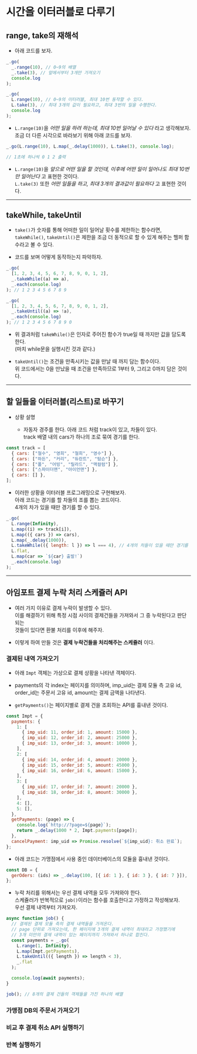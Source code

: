 # 시간을 이터러블로 다루기

<h2>range, take의 재해석</h2>

- 아래 코드를 보자.

```js
_.go(
  _.range(10), // 0~9의 배열
  _.take(3), // 앞에서부터 3개만 가져오기
  console.log
);

_.go(
  L.range(10), // 0~9의 이터러블, 최대 10번 동작할 수 있다.
  L.take(3), // 최대 3개의 값이 필요하고, 최대 3번의 일을 수행한다.
  console.log
);
```

- `L.range(10)`을 _어떤 일을 하려 하는데, 최대 10번 일어날 수 있다_ 라고 생각해보자.  
  조금 더 다른 시각으로 바라보기 위해 아래 코드를 보자.

```js
_.go(L.range(10), L.map(_.delay(1000)), L.take(3), console.log);

// 1초에 하나씩 0 1 2 출력
```

- `L.range(10)`을 _앞으로 어떤 일을 할 것인데, 이후에 어떤 일이 일어나도 최대 10번만 일어난다_ 고 표현한 것이다.  
  `L.take(3)` 또한 _어떤 일들을 하고, 최대 3개의 결과값이 필요하다_ 고 표현한 것이다.

<hr/>

<h2>takeWhile, takeUntil</h2>

- `take()`가 숫자를 통해 어떠한 일이 일어날 횟수를 제한하는 함수라면,  
  `takeWhile()`, `takeUntil()`은 제한을 조금 더 동적으로 할 수 있게 해주는 헬퍼 함수라고 볼 수 있다.

- 코드를 보며 어떻게 동작하는지 파악하자.

```js
_.go(
  [1, 2, 3, 4, 5, 6, 7, 8, 9, 0, 1, 2],
  _.takeWhile((a) => a),
  _.each(console.log)
); // 1 2 3 4 5 6 7 8 9

_.go(
  [1, 2, 3, 4, 5, 6, 7, 8, 9, 0, 1, 2],
  _.takeUntil((a) => !a),
  _.each(console.log)
); // 1 2 3 4 5 6 7 8 9 0
```

- 위 결과처럼 `takeWhile()`은 인자로 주어진 함수가 true일 때 까지만 값을 담도록 한다.  
  (마치 while문을 실행시킨 것과 같다.)

- `takeUntil()`는 조건을 만족시키는 값을 만날 때 까지 담는 함수이다.  
  위 코드에서는 0을 만났을 때 조건을 만족하므로 1부터 9, 그리고 0까지 담은 것이다.

<hr/>

<h2>할 일들을 이터러블(리스트)로 바꾸기</h2>

- 상황 설명

  - 자동자 경주를 한다. 아래 코드 처럼 track이 있고, 차들이 있다.  
    track 배열 내의 cars가 하나의 조로 묶여 경기를 한다.

```js
const track = [
  { cars: ["철수", "영희", "철희", "영수"] },
  { cars: ["하든", "커리", "듀란트", "탐슨"] },
  { cars: ["폴", "어빙", "릴라드", "맥컬럼"] },
  { cars: ["스파이더맨", "아이언맨"] },
  { cars: [] },
];
```

- 이러한 상황을 이터러블 프로그래밍으로 구현해보자.  
  아래 코드는 경기를 할 차들의 조를 뽑는 코드이다.  
  4개의 차가 있을 때만 경기를 할 수 있다.

```js
_.go(
  L.range(Infinity),
  L.map((i) => track[i]),
  L.map(({ cars }) => cars),
  L.map(_.delay(1000)),
  L.takeWhile(({ length: l }) => l === 4), // 4개의 차들이 있을 때만 경기를 한다.
  L.flat,
  L.map(car => `${car} 출발!`)
  _.each(console.log)
);
```

<hr/>

<h2>아임포트 결제 누락 처리 스케쥴러 API</h2>

- 여러 가지 이유로 결제 누락이 발생할 수 있다.  
  이를 해결하기 위해 특정 시점 사이의 결제건들을 가져와서 그 중 누락된다고 판단되는  
  것들이 있다면 환불 처리를 이후에 해주자.

- 이렇게 하여 만들 것은 **결제 누락건들을 처리해주는 스케쥴러** 이다.

<h3>결제된 내역 가져오기</h3>

- 아래 `Impt` 객체는 가상으로 결제 상황을 나타낸 객체이다.

- payments의 각 index는 페이지를 의미하며, imp_uid는 결제 모듈 측 고유 id,  
  order_id는 주문서 고유 id, amount는 결제 금액을 나타낸다.

- `getPayments()`는 페이지별로 결제 건을 조회하는 API를 흉내낸 것이다.

```js
const Impt = {
  payments: {
    1: [
      { imp_uid: 11, order_id: 1, amount: 15000 },
      { imp_uid: 12, order_id: 2, amount: 25000 },
      { imp_uid: 13, order_id: 3, amount: 10000 },
    ],
    2: [
      { imp_uid: 14, order_id: 4, amount: 20000 },
      { imp_uid: 15, order_id: 5, amount: 45000 },
      { imp_uid: 16, order_id: 6, amount: 15000 },
    ],
    3: [
      { imp_uid: 17, order_id: 7, amount: 20000 },
      { imp_uid: 18, order_id: 8, amount: 30000 },
    ],
    4: [],
    5: [],
  },
  getPayments: (page) => {
    console.log(`http://?page=${page}`);
    return _.delay(1000 * 2, Impt.payments[page]);
  },
  cancelPayment: imp_uid => Promise.resolve(`${imp_uid}: 취소 완료`);
};
```

- 아래 코드는 가맹점에서 사용 중인 데이터베이스의 모듈을 흉내낸 것이다.

```js
const DB = {
  gerOders: (ids) => _.delay(100, [{ id: 1 }, { id: 3 }, { id: 7 }]),
};
```

- 누락 처리를 위해서는 우선 결제 내역을 모두 가져와야 한다.  
  스케쥴러가 반복적으로 `job()`이라는 함수를 호출한다고 가정하고 작성해보자.  
  우선 결제 내역부터 가져오자.

```js
async function job() {
  // 결제된 결제 모듈 측의 결제 내역들을 가져온다.
  // page 단위로 가져오는데, 한 페이지에 3개의 결제 내역이 최대라고 가정했기에
  // 3개 미만의 결제 내역이 있는 페이지까지 가져와서 하나로 합친다.
  const payments = _.go(
    L.range(1, Infinity),
    L.map(Impt.getPayments),
    L.takeUntil(({ length }) => length < 3),
    _.flat
  );

  console.log(await payments);
}

job(); // 8개의 결제 건들의 객체들을 가진 하나의 배열
```

<h3>가맹점 DB의 주문서 가져오기</h3>

<h3>비교 후 결제 취소 API 실행하기</h3>

<h3>반복 실행하기</h3>

</hr>
